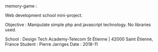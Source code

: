 memory-game :

Web development school mini-project.

Objective : Manipulate simple php and javascript technology. No libraries used. 

School : Design Tech Academy-Telecom St Étienne | 42000 Saint Étienne, France 
Student : Pierre Jarriges Date : 2018-11
